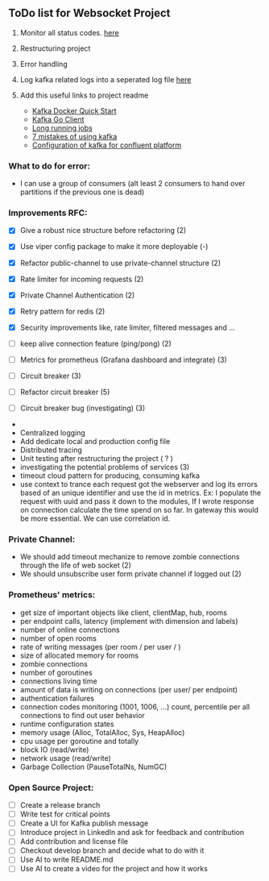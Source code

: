 ## ToDo list for Websocket Project

1. Monitor all status
   codes. [here](https://kapeli.com/cheat_sheets/WebSocket_Status_Codes.docset/Contents/Resources/Documents/index#:~:text=1001%20indicates%20that%20an%20endpoint,navigated%20away%20from%20a%20page.)

2. Restructuring project
3. Error handling
4. Log kafka related logs into a seperated log
   file [here](https://github.com/confluentinc/librdkafka/issues/3468#issuecomment-1016289114)
5. Add this useful links to project readme
    * [Kafka Docker Quick Start](https://developer.confluent.io/quickstart/kafka-docker/)
    * [Kafka Go Client](https://docs.confluent.io/kafka-clients/go/current/overview.html#ak-go)
    * [Long running jobs](https://medium.com/codex/dealing-with-long-running-jobs-using-apache-kafka-192f053e1691)
    * [7 mistakes of using kafka](https://blog.softwaremill.com/7-mistakes-when-using-apache-kafka-44358cd9cd6)
    * [Configuration of kafka for confluent platform](https://docs.confluent.io/platform/current/installation/configuration/consumer-configs.html#max-partition-fetch-bytes)

### What to do for error:

* I can use a group of consumers (alt least 2 consumers to hand over partitions if the previous one is dead)

### Improvements RFC:

* [X] Give a robust nice structure before refactoring (2)
* [X] Use viper config package to make it more deployable (-)
* [X] Refactor public-channel to use private-channel structure (2)
* [X] Rate limiter for incoming requests (2)
* [X] Private Channel Authentication (2)
* [X] Retry pattern for redis (2)
* [X] Security improvements like, rate limiter, filtered messages and ...

* [ ] keep alive connection feature (ping/pong) (2)
* [ ] Metrics for prometheus (Grafana dashboard and integrate) (3)
* [ ] Circuit breaker (3)
* [ ] Refactor circuit breaker (5)
* [ ] Circuit breaker bug (investigating) (3)
*
* Centralized logging
* Add dedicate local and production config file
* Distributed tracing
* Unit testing after restructuring the project ( ? )
* investigating the potential problems of services (3)
* timeout cloud pattern for producing, consuming kafka
* use context to trance each request got the webserver and log its errors based of an unique identifier
  and use the id in metrics. Ex: I populate the request with uuid and pass it down to the modules, If I wrote
  response on connection calculate the time spend on so far. In gateway this would be more essential. We can use
  correlation id.

### Private Channel:

* We should add timeout mechanize to remove zombie connections through the life of web socket (2)
* We should unsubscribe user form private channel if logged out (2)

### Prometheus' metrics:
* get size of important objects like client, clientMap, hub, rooms
* per endpoint calls, latency  (implement with dimension and labels)
* number of online connections
* number of open rooms
* rate of writing messages (per room / per user / )
* size of allocated memory for rooms
* zombie connections
* number of goroutines
* connections living time
* amount of data is writing on connections (per user/ per endpoint)
* authentication failures
* connection codes monitoring (1001, 1006, ...) count, percentile per all connections to find out user behavior
* runtime configuration states
* memory usage (Alloc, TotalAlloc, Sys, HeapAlloc)
* cpu usage per goroutine and totally
* block IO (read/write)
* network usage (read/write)
* Garbage Collection (PauseTotalNs, NumGC)

### Open Source Project:

* [ ] Create a release branch
* [ ] Write test for critical points
* [ ] Create a UI for Kafka publish message
* [ ] Introduce project in LinkedIn and ask for feedback and contribution
* [ ] Add contribution and license file
* [ ] Checkout develop branch and decide what to do with it
* [ ] Use AI to write README.md
* [ ] Use AI to create a video for the project and how it works